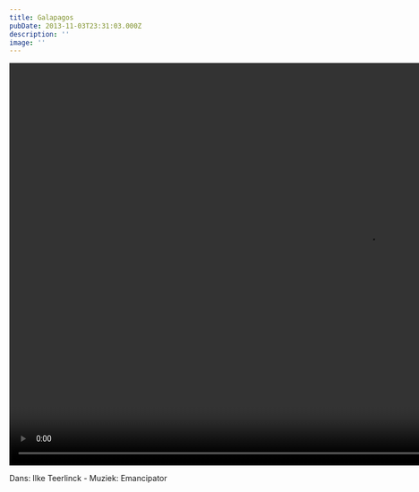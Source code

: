 ```yaml
---
title: Galapagos
pubDate: 2013-11-03T23:31:03.000Z
description: ''
image: ''
---
```

<video width="1280" height="720" controls>
  <source src="../public/videos/galapagos/galapagos (720p).mp4" type="video/mp4">
</video>

Dans: Ilke Teerlinck - Muziek: Emancipator
